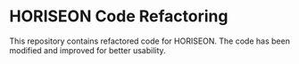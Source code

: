 # HORISEON Code Refactoring
 This repository contains refactored code for HORISEON. The code has been modified and improved for better usability.
